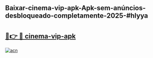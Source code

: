 ## Baixar-cinema-vip-apk-Apk-sem-anúncios-desbloqueado-completamente-2025-#hlyya

# <h2><a href="https://ainizakaria.my?title=cinema-vip-apk&ref=20M">🔗👉 🔴 cinema-vip-apk</a></h2>

[![acn](https://github.com/user-attachments/assets/0f9c940e-d8b0-45ae-aac7-cd30a18b3e1c)](https://ainizakaria.my?title=cinema-vip-apk&ref=20M)


